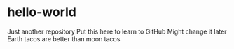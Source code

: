 # hello-world
Just another repository
Put this here to learn to GitHub
Might change it later
Earth tacos are better than moon tacos
